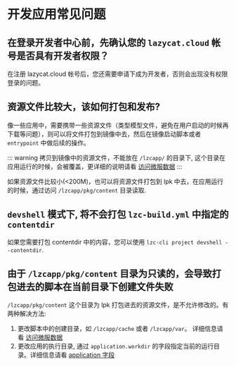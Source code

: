# 开发应用常见问题

## 在登录开发者中心前，先确认您的 `lazycat.cloud` 帐号是否具有开发者权限？

在注册 lazycat.cloud 帐号后，您还需要申请下成为开发者，否则会出现没有权限登录的问题。

## 资源文件比较大，该如何打包和发布?

像一些应用中，需要携带一些资源文件（类型模型文件，避免在用户启动的时候再下载等问题），则可以将文件打包到镜像中去，然后在镜像启动脚本或者 `entrypoint` 中做后续的操作。

::: warning
拷贝到镜像中的资源文件，不能放在 `/lzcapp/` 的目录下, 这个目录在应用运行的时候，会被覆盖，更详细的说明请看 [访问微服数据](./advanced-file)
:::

如果资源文件比较小(<200M)，也可以将资源文件打包到 lpk 中去，在应用运行的时候，通过访问 `/lzcapp/pkg/content` 目录读取.

## `devshell` 模式下, 将不会打包 `lzc-build.yml` 中指定的 `contentdir`

如果您需要打包 contentdir 中的内容，您可以使用 `lzc-cli project devshell --contentdir`.

## 由于 `/lzcapp/pkg/content` 目录为只读的，会导致打包进去的脚本在当前目录下创建文件失败

`/lzcapp/pkg/content` 这个目录为 lpk 打包进去的资源文件，是不允许修改的。有两种解决方法:

1. 更改脚本中的创建目录，如 `/lzcapp/cache` 或者 `/lzcapp/var`。 详细信息请看 [访问微服数据](./advanced-file)
2. 更改应用的执行目录, 通过 `application.workdir` 的字段指定当前的运行目录。详细信息请看 [application 字段](./app-example-python-description)
